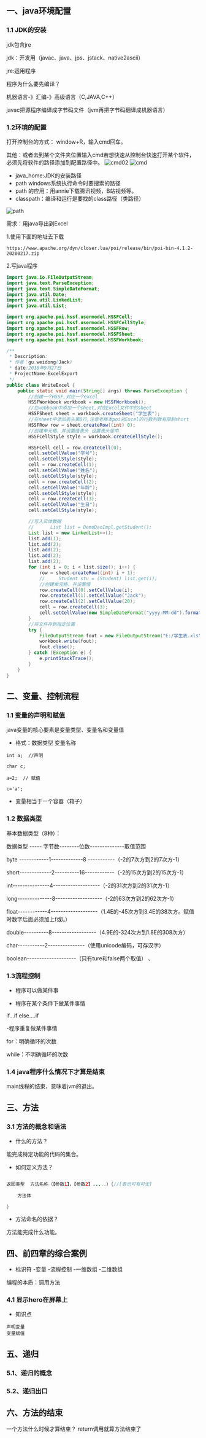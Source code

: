 ## 一、java环境配置
### 1.1 JDK的安装

jdk包含jre

jdk：开发用（javac、java、jps、jstack、native2ascii）

jre:运用程序

程序为什么要先编译？

机器语言-》汇编-》高级语言（C,JAVA,C++）

javac把源程序编译成字节码文件（jvm再把字节码翻译成机器语言）

### 1.2环境的配置
打开控制台的方式： window+R，输入cmd回车。

其他：或者去到某个文件夹位置输入cmd若想快速从控制台快速打开某个软件，必须先将软件的路径添加到配置路径中。
 ![cmd02](pic/cmd02.png)
![cmd](pic/cmd.png)
- java_home:JDK的安装路径
- path windows系统执行命令时要搜索的路径   
- path 的应用：用annie下载腾讯视频，B站视频等。
- classpath：编译和运行是要找的class路径（类路径）

![path](pic/path.png)

需求：用java导出到Excel

1.使用下面的地址去下载
```
https://www.apache.org/dyn/closer.lua/poi/release/bin/poi-bin-4.1.2-20200217.zip
```

2.写java程序


```java
import java.io.FileOutputStream;
import java.text.ParseException;
import java.text.SimpleDateFormat;
import java.util.Date;
import java.util.LinkedList;
import java.util.List;

import org.apache.poi.hssf.usermodel.HSSFCell;
import org.apache.poi.hssf.usermodel.HSSFCellStyle;
import org.apache.poi.hssf.usermodel.HSSFRow;
import org.apache.poi.hssf.usermodel.HSSFSheet;
import org.apache.poi.hssf.usermodel.HSSFWorkbook;

/**
 * Description:
 * 作者：gu.weidong(Jack)
 * date:2018年9月27日
 * ProjectName:ExcelExport
 */
public class WriteExcel {
    public static void main(String[] args) throws ParseException {
        //创建一个HSSF,对应一个excel
        HSSFWorkbook workbook = new HSSFWorkbook();
        //在webbook中添加一个sheet,对应Excel文件中的sheet
        HSSFSheet sheet = workbook.createSheet("学生表");
        //在sheet中添加表头第0行,注意老版本poi对Excel的行数列数有限制short
        HSSFRow row = sheet.createRow((int) 0);
        //创建单元格，并设置值表头 设置表头居中
        HSSFCellStyle style = workbook.createCellStyle();

        HSSFCell cell = row.createCell(0);
        cell.setCellValue("学号");
        cell.setCellStyle(style);
        cell = row.createCell(1);
        cell.setCellValue("姓名");
        cell.setCellStyle(style);
        cell = row.createCell(2);
        cell.setCellValue("年龄");
        cell.setCellStyle(style);
        cell = row.createCell(3);
        cell.setCellValue("生日");
        cell.setCellStyle(style);

        //写入实体数据
        //      List list = DemoDaoImpl.getStudent();
        List list = new LinkedList<>();
        list.add(1);
        list.add(2);
        list.add(2);
        list.add(2);
        list.add(2);
        for (int i = 0; i < list.size(); i++) {
            row = sheet.createRow((int) i + 1);
            //     Student stu = (Student) list.get(i);
            //创建单元格，并设置值
            row.createCell(0).setCellValue(i);
            row.createCell(1).setCellValue("Jack");
            row.createCell(2).setCellValue(20);
            cell = row.createCell(3);
            cell.setCellValue(new SimpleDateFormat("yyyy-MM-dd").format(new Date()));
        }
        //将文件存到指定位置
        try {
            FileOutputStream fout = new FileOutputStream("E:/学生表.xls");
            workbook.write(fout);
            fout.close();
        } catch (Exception e) {
            e.printStackTrace();
        }
    }
}
```

##  二、变量、控制流程
### 1.1 变量的声明和赋值
java变量的核心要素是变量类型、变量名和变量值
- 格式：数据类型  变量名称

```
int a;  //声明

char c;

a=2;  // 赋值

c='a';
```
- 变量相当于一个容器（箱子）

### 1.2 数据类型

基本数据类型（8种）：

数据类型 -----  字节数--------位数--------------取值范围

byte  ------------1-------------8 -----------（-2的7次方到2的7次方-1）

short-------------2----------16------------（-2的15次方到2的15次方-1）

int---------------4-------------------（-2的31次方到2的31次方-1）

long--------------8-------------------（-2的63次方到2的62次方-1）

float------------4-------------------（1.4E的-45次方到3.4E的38次方。赋值时数字后面必须加上f或L）

double----------8------------------（4.9E的-324次方到1.8E的308次方）

char-----------2---------------（使用unicode编码，可存汉字）

boolean--------------------（只有ture和false两个取值）
、

### 1.3流程控制

- 程序可以做某件事

- 程序在某个条件下做某件事情

if...if else....if

-程序重复做某件事情

for：明确循环的次数

while：不明确循环的次数

### 1.4 java程序什么情况下才算是结束

main线程的结束，意味着jvm的退出。

## 三、方法

### 3.1 方法的概念和语法
- 什么的方法？

能完成特定功能的代码的集合。

- 如何定义方法？
```java

返回类型  方法名称（【参数1】，【参数2】.....）{//[表示可有可无]
    
    方法体

}
```

- 方法命名的依据？

方法能完成什么功能。

## 四、前四章的综合案例

- 标识符
-变量
-流程控制
-一维数组
-二维数组

编程的本质：调用方法

### 4.1 显示hero在屏幕上

- 知识点
```
声明变量
变量赋值
```

## 五、递归

### 5.1、递归的概念

### 5.2、递归出口

## 六、方法的结束

一个方法什么时候才算结束？
return调用就算方法结束了